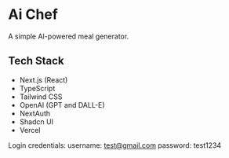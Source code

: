 # Ai Chef

A simple AI-powered meal generator.

## Tech Stack

- Next.js (React)
- TypeScript
- Tailwind CSS
- OpenAI (GPT and DALL-E)
- NextAuth
- Shadcn UI
- Vercel

Login credentials:
username: test@gmail.com
password: test1234
